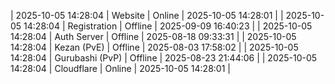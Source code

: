 | 2025-10-05 14:28:04 | Website | Online | 2025-10-05 14:28:01 |
| 2025-10-05 14:28:04 | Registration | Offline | 2025-09-09 16:40:23 |
| 2025-10-05 14:28:04 | Auth Server | Offline | 2025-08-18 09:33:31 |
| 2025-10-05 14:28:04 | Kezan (PvE) | Offline | 2025-08-03 17:58:02 |
| 2025-10-05 14:28:04 | Gurubashi (PvP) | Offline | 2025-08-23 21:44:06 |
| 2025-10-05 14:28:04 | Cloudflare | Online | 2025-10-05 14:28:01 |
